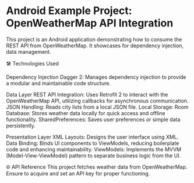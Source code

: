 
# Android Example Project: OpenWeatherMap API Integration

This project is an Android application demonstrating how to consume the REST API from OpenWeatherMap. It showcases for dependency injection, data management.

🛠 Technologies Used

Dependency Injection
Dagger 2: Manages dependency injection to provide a modular and maintainable code structure.

Data Layer
REST API Integration: Uses Retrofit 2 to interact with the OpenWeatherMap API, utilizing callbacks for asynchronous communication.
JSON Handling: Reads city lists from a local JSON file.
Local Storage:
Room Database: Stores weather data locally for quick access and offline functionality.
SharedPreferences: Saves user preferences or simple data persistently.

Presentation Layer
XML Layouts: Designs the user interface using XML.
Data Binding: Binds UI components to ViewModels, reducing boilerplate code and enhancing maintainability.
ViewModels: Implements the MVVM (Model-View-ViewModel) pattern to separate business logic from the UI.

🌐 API Reference
This project fetches weather data from OpenWeatherMap. Ensure to acquire and set an API key for proper functioning.
